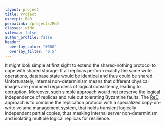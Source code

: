 ```yaml
---
layout: project
title: Project
excerpt: ReD
permalink: /projects/ReD
classes: wide
sitemap: false
author_profile: false
header:
  overlay_color: "#000"
  overlay_filter: "0.5"
---
```


It might look simple at first sight to extend the shared-nothing protocol to cope with shared storage: If all replicas perform exactly the same write operations, database state would be identical and thus could be shared. Unfortunately, internal non-determinism means that different physical images are produced regardless of logical consistency, leading to corruption. Moreover, such simple approach would not preserve the logical independence of replicas and rule out tolerating Byzantine faults. The [ReD](http://red.lsd.di.uminho.pt/) approach is to combine the replication protocol with a specialized copy-on-write volume management system, that holds transient logically independent partial copies, thus masking internal server non-determinism and isolating multiple logical replicas for resilience.